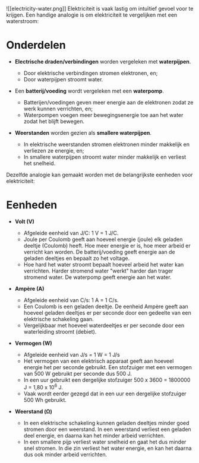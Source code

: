 ![[electricity-water.png]]
Elektriciteit is vaak lastig om intuïtief gevoel voor te krijgen. Een handige analogie is om elektriciteit te vergelijken met een waterstroom:
# Onderdelen
- **Electrische draden/verbindingen** worden vergeleken met **waterpijpen**.
	- Door elektrische verbindingen stromen elektronen, en;
	- Door waterpijpen stroomt water.

- Een **batterij/voeding** wordt vergeleken met een **waterpomp**.
	- Batterijen/voedingen geven meer energie aan de elektronen zodat ze werk kunnen verrichten, en;
	- Waterpompen voegen meer bewegingsenergie toe aan het water zodat het blijft bewegen.

- **Weerstanden** worden gezien als **smallere waterpijpen**.
	- In elektrische weerstanden stromen elektronen minder makkelijk en verliezen ze energie, en;
	- In smallere waterpijpen stroomt water minder makkelijk en verliest het snelheid.

Dezelfde analogie kan gemaakt worden met de belangrijkste eenheden voor elektriciteit:

# Eenheden
- **Volt (V)**
	- Afgeleide eenheid van J/C: 1 V = 1 J/C.
	- Joule per Coulomb geeft aan hoeveel energie (joule) elk geladen deeltje (Coulomb) heeft. Hoe meer energie er is, hoe meer arbeid er verricht kan worden. De batterij/voeding geeft energie aan de geladen deeltjes en bepaalt zo het voltage.
	- Hoe hard het water stroomt bepaalt hoeveel arbeid het water kan verrichten. Harder stromend water "werkt" harder dan trager stromend water. De waterpomp geeft energie aan het water.

- **Ampère (A)**
	- Afgeleide eenheid van C/s: 1 A = 1 C/s.
	- Een Coulomb is een geladen deeltje. De eenheid Ampère geeft aan hoeveel geladen deeltjes er per seconde door een gedeelte van een elektrische schakeling gaan.
	- Vergelijkbaar met hoeveel waterdeeltjes er per seconde door een waterleiding stroomt (debiet).

- **Vermogen (W)**
	- Afgeleide eenheid van J/s = 1 W = 1 J/s
	- Het vermogen van een elektrisch apparaat geeft aan hoeveel energie het per seconde gebruikt. Een stofzuiger met een vermogen van 500 W gebruikt per seconde dus 500 J.
	- In een uur gebruikt een dergelijke stofzuiger 500 x 3600 = 1800000 J = 1,80 x 10<sup>6</sup> J.
	- Vaak wordt eerder gezegd dat in een uur een dergelijke stofzuiger 500 Wh gebruikt.

- **Weerstand (Ω)**
	- In een elektrische schakeling kunnen geladen deeltjes minder goed stromen door een weerstand. In een weerstand verliest een geladen deel energie, en daarna kan het minder arbeid verrichten.
	- In een smallere pijp verliest water snelheid en gaat het dus minder snel stromen. In die zin verliest het water energie, en kan het daarna dus ook minder arbeid verrichten.